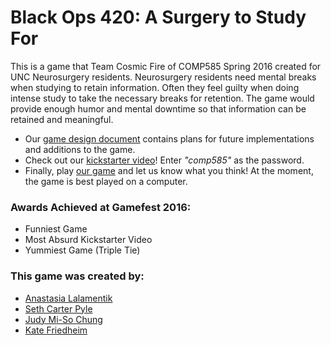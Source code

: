 # Black Ops 420: A Surgery to Study For

This is a game that Team Cosmic Fire of COMP585 Spring 2016 created for UNC Neurosurgery residents. Neurosurgery residents need mental breaks when studying to retain information. Often they feel guilty when doing intense study to take the necessary breaks for retention. The game would provide enough humor and mental downtime so that information can be retained and meaningful.

- Our [game design document] contains plans for future implementations and additions to the game.
- Check out our [kickstarter video]! Enter *"comp585"* as the password.
- Finally, play [our game] and let us know what you think! At the moment, the game is best played on a computer.


### Awards Achieved at Gamefest 2016:
- Funniest Game
- Most Absurd Kickstarter Video
- Yummiest Game (Triple Tie)

### This game was created by:
 - [Anastasia Lalamentik]
 - [Seth Carter Pyle]
 - [Judy Mi-So Chung]
 - [Kate Friedheim]

 [Anastasia Lalamentik]: <http://github.com/lanasta>
 [Judy Mi-So Chung]: <http://github.com/judychung>
 [Kate Friedheim]: <http://github.com/kfriedheim>
  [Seth Carter Pyle]: <http://github.com/sethcp>
[our game]: <http://lanasta.github.io/SeriousGames/GameHomePage.html>
   [game design document]: <https://docs.google.com/document/d/1WbRjoFnO4jQwYjKGOYugXu3Q7ZgdyrZdSxe3mXlyWEs/edit>
   [kickstarter video]: <https://vimeo.com/164607476>
 

